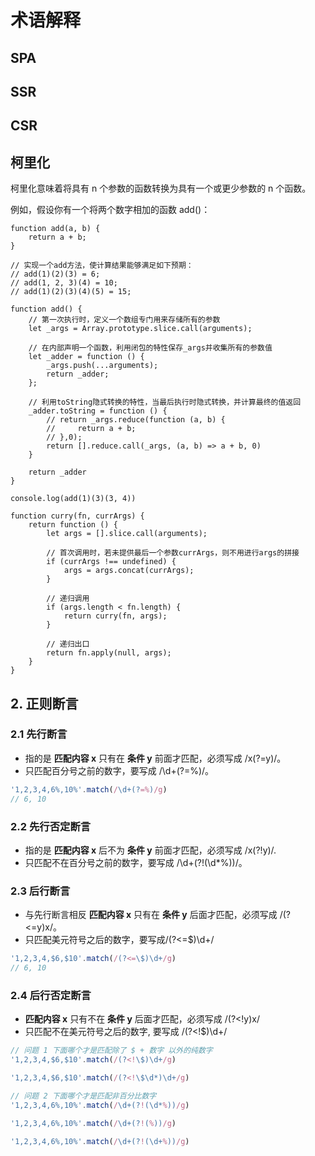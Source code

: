 # 术语解释

## SPA


## SSR

## CSR


## 柯里化

柯里化意味着将具有 n 个参数的函数转换为具有一个或更少参数的 n 个函数。

例如，假设你有一个将两个数字相加的函数 add()：

```
function add(a, b) {
    return a + b;
}
```

```
// 实现一个add方法，使计算结果能够满足如下预期：
// add(1)(2)(3) = 6;
// add(1, 2, 3)(4) = 10;
// add(1)(2)(3)(4)(5) = 15;

function add() {
    // 第一次执行时，定义一个数组专门用来存储所有的参数
    let _args = Array.prototype.slice.call(arguments);

    // 在内部声明一个函数，利用闭包的特性保存_args并收集所有的参数值
    let _adder = function () {
        _args.push(...arguments);
        return _adder;
    };

    // 利用toString隐式转换的特性，当最后执行时隐式转换，并计算最终的值返回
    _adder.toString = function () {
        // return _args.reduce(function (a, b) {
        //     return a + b;
        // },0);
        return [].reduce.call(_args, (a, b) => a + b, 0)
    }

    return _adder
}

console.log(add(1)(3)(3, 4))

function curry(fn, currArgs) {
    return function () {
        let args = [].slice.call(arguments);

        // 首次调用时，若未提供最后一个参数currArgs，则不用进行args的拼接
        if (currArgs !== undefined) {
            args = args.concat(currArgs);
        }

        // 递归调用
        if (args.length < fn.length) {
            return curry(fn, args);
        }

        // 递归出口
        return fn.apply(null, args);
    }
}
```
## 2. 正则断言

### 2.1 先行断言
  - 指的是 **匹配内容 x** 只有在 **条件 y** 前面才匹配，必须写成 /x(?=y)/。
  - 只匹配百分号之前的数字，要写成 /\d+(?=%)/。

```javascript
'1,2,3,4,6%,10%'.match(/\d+(?=%)/g)
// 6, 10
```  

### 2.2 先行否定断言
  - 指的是 **匹配内容 x** 后不为 **条件 y** 前面才匹配，必须写成 /x(?!y)/.
  - 只匹配不在百分号之前的数字，要写成 /\d+(?!(\d*%))/。


### 2.3 后行断言
  - 与先行断言相反 **匹配内容 x** 只有在 **条件 y** 后面才匹配，必须写成 /(?<=y)x/。
  - 只匹配美元符号之后的数字，要写成/(?<=\$)\d+/

```javascript
'1,2,3,4,$6,$10'.match(/(?<=\$)\d+/g)
// 6, 10
```

### 2.4 后行否定断言
  - **匹配内容 x** 只有不在 **条件 y** 后面才匹配，必须写成 /(?<!y)x/
  - 只匹配不在美元符号之后的数字, 要写成 /(?<!\$)\d+/
  
```javascript
// 问题 1 下面哪个才是匹配除了 $ + 数字 以外的纯数字
'1,2,3,4,$6,$10'.match(/(?<!\$)\d+/g)

'1,2,3,4,$6,$10'.match(/(?<!\$\d*)\d+/g)

// 问题 2 下面哪个才是匹配非百分比数字
'1,2,3,4,6%,10%'.match(/\d+(?!(\d*%))/g)

'1,2,3,4,6%,10%'.match(/\d+(?!(%))/g)

'1,2,3,4,6%,10%'.match(/\d+(?!(\d+%))/g)

```

